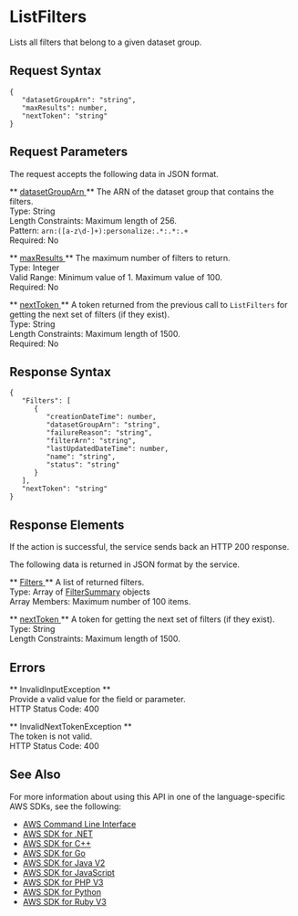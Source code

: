 # ListFilters<a name="API_ListFilters"></a>

Lists all filters that belong to a given dataset group\.

## Request Syntax<a name="API_ListFilters_RequestSyntax"></a>

```
{
   "datasetGroupArn": "string",
   "maxResults": number,
   "nextToken": "string"
}
```

## Request Parameters<a name="API_ListFilters_RequestParameters"></a>

The request accepts the following data in JSON format\.

 ** [ datasetGroupArn ](#API_ListFilters_RequestSyntax) **   <a name="personalize-ListFilters-request-datasetGroupArn"></a>
The ARN of the dataset group that contains the filters\.  
Type: String  
Length Constraints: Maximum length of 256\.  
Pattern: `arn:([a-z\d-]+):personalize:.*:.*:.+`   
Required: No

 ** [ maxResults ](#API_ListFilters_RequestSyntax) **   <a name="personalize-ListFilters-request-maxResults"></a>
The maximum number of filters to return\.  
Type: Integer  
Valid Range: Minimum value of 1\. Maximum value of 100\.  
Required: No

 ** [ nextToken ](#API_ListFilters_RequestSyntax) **   <a name="personalize-ListFilters-request-nextToken"></a>
A token returned from the previous call to `ListFilters` for getting the next set of filters \(if they exist\)\.  
Type: String  
Length Constraints: Maximum length of 1500\.  
Required: No

## Response Syntax<a name="API_ListFilters_ResponseSyntax"></a>

```
{
   "Filters": [ 
      { 
         "creationDateTime": number,
         "datasetGroupArn": "string",
         "failureReason": "string",
         "filterArn": "string",
         "lastUpdatedDateTime": number,
         "name": "string",
         "status": "string"
      }
   ],
   "nextToken": "string"
}
```

## Response Elements<a name="API_ListFilters_ResponseElements"></a>

If the action is successful, the service sends back an HTTP 200 response\.

The following data is returned in JSON format by the service\.

 ** [ Filters ](#API_ListFilters_ResponseSyntax) **   <a name="personalize-ListFilters-response-Filters"></a>
A list of returned filters\.  
Type: Array of [FilterSummary](API_FilterSummary.md) objects  
Array Members: Maximum number of 100 items\.

 ** [ nextToken ](#API_ListFilters_ResponseSyntax) **   <a name="personalize-ListFilters-response-nextToken"></a>
A token for getting the next set of filters \(if they exist\)\.  
Type: String  
Length Constraints: Maximum length of 1500\.

## Errors<a name="API_ListFilters_Errors"></a>

 ** InvalidInputException **   
Provide a valid value for the field or parameter\.  
HTTP Status Code: 400

 ** InvalidNextTokenException **   
The token is not valid\.  
HTTP Status Code: 400

## See Also<a name="API_ListFilters_SeeAlso"></a>

For more information about using this API in one of the language\-specific AWS SDKs, see the following:
+  [ AWS Command Line Interface](https://docs.aws.amazon.com/goto/aws-cli/personalize-2018-05-22/ListFilters) 
+  [ AWS SDK for \.NET](https://docs.aws.amazon.com/goto/DotNetSDKV3/personalize-2018-05-22/ListFilters) 
+  [ AWS SDK for C\+\+](https://docs.aws.amazon.com/goto/SdkForCpp/personalize-2018-05-22/ListFilters) 
+  [ AWS SDK for Go](https://docs.aws.amazon.com/goto/SdkForGoV1/personalize-2018-05-22/ListFilters) 
+  [ AWS SDK for Java V2](https://docs.aws.amazon.com/goto/SdkForJavaV2/personalize-2018-05-22/ListFilters) 
+  [ AWS SDK for JavaScript](https://docs.aws.amazon.com/goto/AWSJavaScriptSDK/personalize-2018-05-22/ListFilters) 
+  [ AWS SDK for PHP V3](https://docs.aws.amazon.com/goto/SdkForPHPV3/personalize-2018-05-22/ListFilters) 
+  [ AWS SDK for Python](https://docs.aws.amazon.com/goto/boto3/personalize-2018-05-22/ListFilters) 
+  [ AWS SDK for Ruby V3](https://docs.aws.amazon.com/goto/SdkForRubyV3/personalize-2018-05-22/ListFilters) 